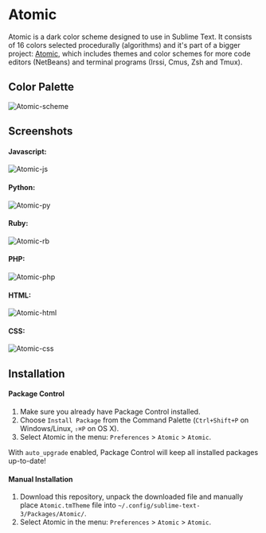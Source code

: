 # Atomic
Atomic is a dark color scheme designed to use in Sublime Text. It consists of 16 colors selected procedurally (algorithms) and it's part of a bigger project: [Atomic](https://github.com/gerardbm/Atomic), which includes themes and color schemes for more code editors (NetBeans) and terminal programs (Irssi, Cmus, Zsh and Tmux).

## Color Palette

![Atomic-scheme](https://raw.githubusercontent.com/gerardbm/Sublime-Atomic-Scheme/master/img/atomic-scheme.png)

## Screenshots
#### Javascript:

![Atomic-js](https://raw.githubusercontent.com/gerardbm/Sublime-Atomic-Scheme/master/screenshots/sublime-atomic-js.png)

#### Python:

![Atomic-py](https://raw.githubusercontent.com/gerardbm/Sublime-Atomic-Scheme/master/screenshots/sublime-atomic-py.png)

#### Ruby:

![Atomic-rb](https://raw.githubusercontent.com/gerardbm/Sublime-Atomic-Scheme/master/screenshots/sublime-atomic-rb.png)

#### PHP:

![Atomic-php](https://raw.githubusercontent.com/gerardbm/Sublime-Atomic-Scheme/master/screenshots/sublime-atomic-php.png)

#### HTML:

![Atomic-html](https://raw.githubusercontent.com/gerardbm/Sublime-Atomic-Scheme/master/screenshots/sublime-atomic-html.png)

#### CSS:

![Atomic-css](https://raw.githubusercontent.com/gerardbm/Sublime-Atomic-Scheme/master/screenshots/sublime-atomic-css.png)

## Installation
#### Package Control

1. Make sure you already have Package Control installed.
2. Choose `Install Package` from the Command Palette (`Ctrl+Shift+P` on Windows/Linux, `⇧⌘P` on OS X).
3. Select Atomic in the menu: `Preferences` > `Atomic` > `Atomic`.

With `auto_upgrade` enabled, Package Control will keep all installed packages up-to-date!

#### Manual Installation

1. Download this repository, unpack the downloaded file and manually place `Atomic.tmTheme` file into `~/.config/sublime-text-3/Packages/Atomic/`.
2. Select Atomic in the menu: `Preferences` > `Atomic` > `Atomic`.
